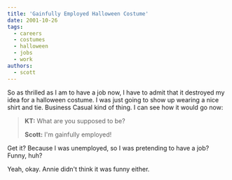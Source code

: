 ```yaml
---
title: 'Gainfully Employed Halloween Costume'
date: 2001-10-26
tags:
  - careers
  - costumes
  - halloween
  - jobs
  - work
authors:
  - scott
---
```


So as thrilled as I am to have a job now, I have to admit that it destroyed my idea for a halloween costume. I was just going to show up wearing a nice shirt and tie. Business Casual kind of thing. I can see how it would go now:

> **KT:** What are you supposed to be?
>
> **Scott:** I'm gainfully employed!

Get it? Because I was unemployed, so I was pretending to have a job? Funny, huh?

Yeah, okay. Annie didn't think it was funny either.
